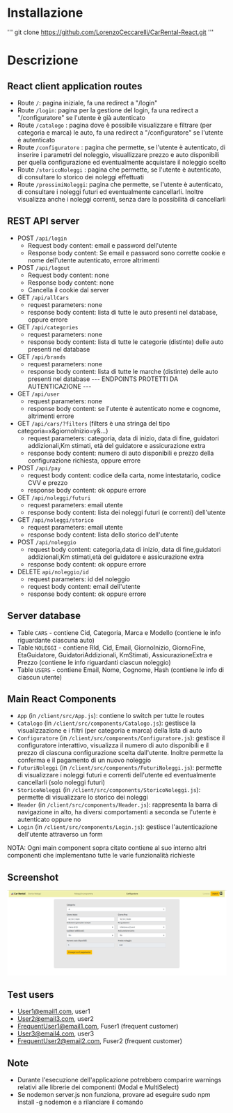 # Installazione 
  '''
  git clone https://github.com/LorenzoCeccarelli/CarRental-React.git
  '''
# Descrizione

## React client application routes

- Route `/`: pagina iniziale, fa una redirect a "/login"
- Route `/login`: pagina per la gestione del login, fa una redirect a "/configuratore" se l'utente è già autenticato
- Route `/catalogo` : pagina dove è possibile visualizzare e filtrare (per categoria e marca) le auto, 
                      fa una redirect a "/configuratore" se l'utente è autenticato
- Route `/configuratore` : pagina che permette, se l'utente è autenticato, di inserire i parametri del noleggio,
                           visuallizzare prezzo e auto disponibili per quella configurazione ed eventualmente acquistare il noleggio scelto
- Route `/storicoNoleggi` : pagina che permette, se l'utente è autenticato, di consultare lo storico dei noleggi effettuati
- Route `/prossimiNoleggi`: pagina che permette, se l'utente è autenticato, di consultare i noleggi futuri ed eventualmente cancellarli.
                            Inoltre visualizza anche i noleggi correnti, senza dare la possibilità di cancellarli
   
## REST API server

- POST `/api/login`   
  - Request body content: email e password dell'utente 
  - Response body content: Se email e password sono corrette cookie e nome dell'utente autenticato, errore altrimenti
- POST `/api/logout` 
  - Request body content: none 
  - Response body content: none 
  - Cancella il cookie dal server
- GET `/api/allCars`
  - request parameters: none
  - response body content: lista di tutte le auto presenti nel database, oppure errore
- GET `/api/categories`
  - request parameters: none
  - response body content: lista di tutte le categorie (distinte) delle auto presenti nel database 
- GET `/api/brands`
  - request parameters: none
  - response body content: lista di tutte le marche (distinte) delle auto presenti nel database 
--- ENDPOINTS PROTETTI DA AUTENTICAZIONE ---
- GET `/api/user`
  - request parameters: none
  - response body content: se l'utente è autenticato nome e cognome, altrimenti errore
- GET `/api/cars/?filters` (filters è una stringa del tipo categoria=x&giornoInizio=y&...)
  - request parameters: categoria, data di inizio, data di fine, guidatori addizionali,Km stimati, età del guidatore e assicurazione extra
  - response body content: numero di auto disponibili e prezzo della configurazione richiesta, oppure errore
- POST `/api/pay`
  - request body content: codice della carta, nome intestatario, codice CVV e prezzo
  - response body content: ok oppure errore
- GET `/api/noleggi/futuri` 
  - request parameters: email utente
  - response body content: lista dei noleggi futuri (e correnti) dell'utente
- GET `/api/noleggi/storico` 
  - request parameters: email utente
  - response body content: lista dello storico dell'utente
- POST `/api/noleggio`
  - request body content: categoria,data di inizio, data di fine,guidatori addizionali,Km stimati,età del guidatore e assicurazione extra
  - response body content: ok oppure errore
- DELETE `api/noleggio/id`
  - request parameters: id del noleggio
  - request body content: email dell'utente
  - response body content: ok oppure errore

## Server database

- Table `CARS` - contiene Cid, Categoria, Marca e Modello (contiene le info riguardante ciascuna auto)
- Table `NOLEGGI` - contiene RId, Cid, Email, GiornoInizio, GiornoFine, EtaGuidatore, GuidatoriAddizionali, KmStimati, AssicurazioneExtra e Prezzo (contiene le info riguardanti ciascun noleggio)
- Table `USERS` - contiene Email, Nome, Cognome, Hash (contiene le info di ciascun utente)

## Main React Components

- `App` (in `/client/src/App.js`): contiene lo switch per tutte le routes
- `Catalogo` (in `/client/src/components/Catalogo.js`): gestisce la visualizzazione e i filtri (per categoria e marca) della lista di auto
- `Configuratore` (in `/client/src/components/Configuratore.js`): gestisce il configuratore interattivo, visualizza il numero di auto disponibili
  e il prezzo di ciascuna configurazione scelta dall'utente. Inoltre permette la conferma e il pagamento di un nuovo noleggio
- `FuturiNoleggi` (in `/client/src/components/FuturiNoleggi.js`): permette di visualizzare i noleggi futuri e correnti dell'utente ed eventualmente
  cancellarli (solo noleggi futuri)
- `StoricoNoleggi` (in `/client/src/components/StoricoNoleggi.js`): permette di visualizzare lo storico dei noleggi
- `Header` (in `/client/src/components/Header.js`): rappresenta la barra di navigazione in alto, 
  ha diversi comportamenti a seconda se l'utente è autenticato oppure no
- `Login` (in `/client/src/components/Login.js`): gestisce l'autenticazione dell'utente attraverso un form

NOTA: Ogni main component sopra citato contiene al suo interno altri componenti che implementano tutte le varie funzionalità richieste

## Screenshot

![Configurator Screenshot](./configuratore.png)

## Test users

* User1@email1.com, user1
* User2@email3.com, user2
* FrequentUser1@email1.com, Fuser1 (frequent customer)
* User3@email4.com, user3
* FrequentUser2@email2.com, Fuser2 (frequent customer)

## Note
- Durante l'esecuzione dell'applicazione potrebbero comparire warnings relativi alle librerie dei componenti (Modal e MultiSelect)
- Se nodemon server.js non funziona, provare ad eseguire sudo npm install -g nodemon e a rilanciare il comando
